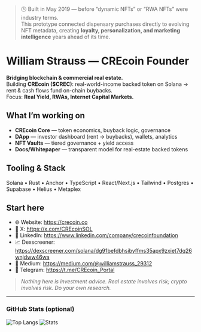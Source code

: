 > 🕒 Built in May 2019 — before “dynamic NFTs” or “RWA NFTs” were industry terms.  
> This prototype connected dispensary purchases directly to evolving NFT metadata, creating **loyalty, personalization, and marketing intelligence** years ahead of its time.


# William Strauss — CREcoin Founder

**Bridging blockchain & commercial real estate.**  
Building **CREcoin ($CREC)**: real-world-income backed token on Solana → rent & cash flows fund on-chain buybacks.  
Focus: **Real Yield, RWAs, Internet Capital Markets.**

## What I’m working on
- **CREcoin Core** — token economics, buyback logic, governance
- **DApp** — investor dashboard (rent → buybacks), wallets, analytics
- **NFT Vaults** — tiered governance + yield access
- **Docs/Whitepaper** — transparent model for real-estate backed tokens

## Tooling & Stack
Solana • Rust • Anchor • TypeScript • React/Next.js • Tailwind • Postgres • Supabase • Helius • Metaplex

## Start here
- 🌐 Website: https://crecoin.co  
- 🧵 X: https://x.com/CREcoinSOL  
- 💼 LinkedIn: https://www.linkedin.com/company/crecoinfoundation  
- 📈 Dexscreener: https://dexscreener.com/solana/dg91befdbhsibyffms35apx9zxiet7dq26wnjdww46wa  
- 🧾 Medium: https://medium.com/@williamstrauss_29312  
- 💬 Telegram: https://t.me/CREcoin_Portal

> *Nothing here is investment advice. Real estate involves risk; crypto involves risk. Do your own research.*

---

### GitHub Stats (optional)
![Top Langs](https://github-readme-stats.vercel.app/api/top-langs/?username=willstrauss1&layout=compact)
![Stats](https://github-readme-stats.vercel.app/api?username=willstrauss1&show_icons=true)
